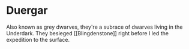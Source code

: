 # Duergar
Also known as grey dwarves, they're a subrace of dwarves living in the Underdark. They besieged [[Blingdenstone]] right before I led the expedition to the surface.